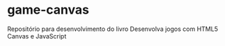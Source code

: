 # game-canvas
Repositório para desenvolvimento do livro Desenvolva jogos com HTML5 Canvas e JavaScript
